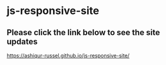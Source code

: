# js-responsive-site

## Please click the link  below to see the site updates
https://ashiqur-russel.github.io/js-responsive-site/
